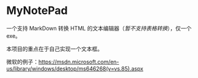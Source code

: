 # MyNotePad

一个支持 MarkDown 转换 HTML 的文本编辑器（*暂不支持表格转换*），仅一个 exe。

本项目的重点在于自己实现一个文本框。

微软的例子：https://msdn.microsoft.com/en-us/library/windows/desktop/ms646268(v=vs.85).aspx